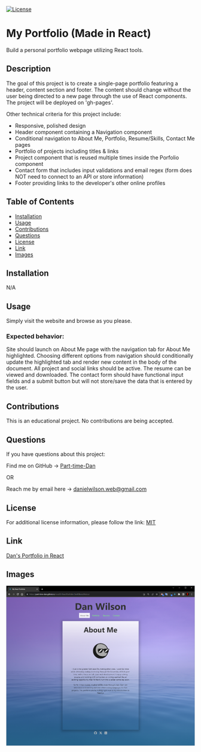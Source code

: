 [![License](https://img.shields.io/badge/License-MIT-blue.svg)](https://choosealicense.com/licenses/mit/)

# My Portfolio (Made in React)

Build a personal portfolio webpage utilizing React tools.

## Description

The goal of this project is to create a single-page portfolio featuring a header, content section and footer. The content should change without the user being directed to a new page through the use of React components. The project will be deployed on 'gh-pages'.

Other technical criteria for this project include:

- Responsive, polished design
- Header component containing a Navigation component
- Conditional navigation to About Me, Portfolio, Resume/Skills, Contact Me pages
- Portfolio of projects including titles & links
- Project component that is reused multiple times inside the Porfolio component
- Contact form that includes input validations and email regex (form does NOT need to connect to an API or store information)
- Footer providing links to the developer's other online profiles

## Table of Contents

- [Installation](#installation)
- [Usage](#usage)
- [Contributions](#contributions)
- [Questions](#questions)
- [License](#license)
- [Link](#link)
- [Images](#images)

## Installation

N/A

## Usage

Simply visit the website and browse as you please. 

### Expected behavior: 
Site should launch on About Me page with the navigation tab for About Me highlighted. Choosing different options from navigation should conditionally update the highlighted tab and render new content in the body of the document. All project and social links should be active. The resume can be viewed and downloaded. The contact form should have functional input fields and a submit button but will not store/save the data that is entered by the user.

## Contributions

This is an educational project. No contributions are being accepted.

## Questions

If you have questions about this project:

Find me on GitHub -> [Part-time-Dan](https://github.com/Part-time-Dan)

OR

Reach me by email here -> [danielwilson.web@gmail.com](mailto:danielwilson.web@gmail.com)


## License

For additional license information, please follow the link: [MIT](https://choosealicense.com/licenses/mit/)

## Link

[Dan's Portfolio in React](https://part-time-dan.github.io/mod20-ReactPortfolio-DanWilson/)

## Images

![Image coming soon](./public/assets/deploy_screenshot.PNG)
